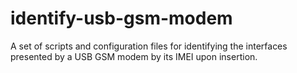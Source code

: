 # identify-usb-gsm-modem
A set of scripts and configuration files for identifying the interfaces presented by a USB GSM modem by its IMEI upon insertion.
